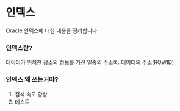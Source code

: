 # 인덱스
Oracle 인덱스에 대한 내용을 정리합니다.

### 인덱스란?
데이터가 위치한 장소의 정보를 가진 일종의 주소록. 데이터의 주소(ROWID)

### 인덱스 왜 쓰는거야?
1. 검색 속도 향상
2. 테스트